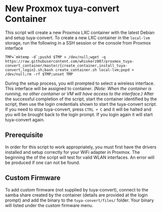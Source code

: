 # New Proxmox tuya-convert Container

This script will create a new Proxmox LXC container with the latest Debian and setup tuya-convert. To create a new LXC container in the `local-lvm` storage, run the following in a SSH session or the console from Proxmox interface

```
TMP=`mktemp -d`;pushd $TMP > /dev/null;wget -q https://raw.githubusercontent.com/whiskerz007/proxmox_tuya-convert_container/master/{create_container,install_tuya-convert,login}.sh;bash create_container.sh local-lvm;popd > /dev/null;rm -rf $TMP;unset TMP
```

During the setup process, you will prompted to select a wireless interface. This interface will be assigned to container. _(Note: When the container is running, no other container or VM will have access to the interface.)_ After the successful completion of the script, start the container identified by the script, then use the login credentials shown to start the tuya-convert script. If you need to stop tuya-convert, press `CTRL + C` and it will be halted and you will be brought back to the login prompt. If you login again it will start tuya-convert again.

## Prerequisite

In order for this script to work appropriately, you must first have the drivers installed and setup correctly for your WiFi adapter in Proxmox. The beginning the of the script will test for valid WLAN interfaces. An error will be produced if one can not be found.

## Custom Firmware

To add custom firmware (not supplied by tuya-convert), connect to the samba share created by the container (details are provided at the login prompt) and add the binary to the `tuya-convert/files/` folder. Your binary will listed under the custom firmware menu.
